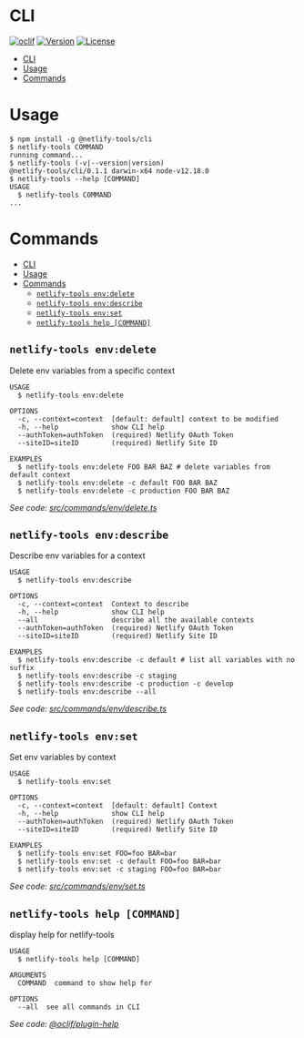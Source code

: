 # CLI

[![oclif](https://img.shields.io/badge/cli-oclif-brightgreen.svg)](https://oclif.io)
[![Version](https://img.shields.io/npm/v/@netlify-tools/cli.svg)](https://npmjs.org/package/@netlify-tools/cli)
[![License](https://img.shields.io/npm/l/@netlify-tools/cli.svg)](https://github.com/jorgesuarezch/netlify-tools/blob/master/packages/cli/package.json)

<!-- toc -->

- [CLI](#cli)
- [Usage](#usage)
- [Commands](#commands)
<!-- tocstop -->

# Usage

<!-- usage -->

```sh-session
$ npm install -g @netlify-tools/cli
$ netlify-tools COMMAND
running command...
$ netlify-tools (-v|--version|version)
@netlify-tools/cli/0.1.1 darwin-x64 node-v12.18.0
$ netlify-tools --help [COMMAND]
USAGE
  $ netlify-tools COMMAND
...
```

<!-- usagestop -->

# Commands

<!-- commands -->

- [CLI](#cli)
- [Usage](#usage)
- [Commands](#commands)
  - [`netlify-tools env:delete`](#netlify-tools-envdelete)
  - [`netlify-tools env:describe`](#netlify-tools-envdescribe)
  - [`netlify-tools env:set`](#netlify-tools-envset)
  - [`netlify-tools help [COMMAND]`](#netlify-tools-help-command)

## `netlify-tools env:delete`

Delete env variables from a specific context

```
USAGE
  $ netlify-tools env:delete

OPTIONS
  -c, --context=context  [default: default] context to be modified
  -h, --help             show CLI help
  --authToken=authToken  (required) Netlify OAuth Token
  --siteID=siteID        (required) Netlify Site ID

EXAMPLES
  $ netlify-tools env:delete FOO BAR BAZ # delete variables from default context
  $ netlify-tools env:delete -c default FOO BAR BAZ
  $ netlify-tools env:delete -c production FOO BAR BAZ
```

_See code: [src/commands/env/delete.ts](https://github.com/jorgesuarezch/netlify-tools/blob/v0.1.1/src/commands/env/delete.ts)_

## `netlify-tools env:describe`

Describe env variables for a context

```
USAGE
  $ netlify-tools env:describe

OPTIONS
  -c, --context=context  Context to describe
  -h, --help             show CLI help
  --all                  describe all the available contexts
  --authToken=authToken  (required) Netlify OAuth Token
  --siteID=siteID        (required) Netlify Site ID

EXAMPLES
  $ netlify-tools env:describe -c default # list all variables with no suffix
  $ netlify-tools env:describe -c staging
  $ netlify-tools env:describe -c production -c develop
  $ netlify-tools env:describe --all
```

_See code: [src/commands/env/describe.ts](https://github.com/jorgesuarezch/netlify-tools/blob/v0.1.1/src/commands/env/describe.ts)_

## `netlify-tools env:set`

Set env variables by context

```
USAGE
  $ netlify-tools env:set

OPTIONS
  -c, --context=context  [default: default] Context
  -h, --help             show CLI help
  --authToken=authToken  (required) Netlify OAuth Token
  --siteID=siteID        (required) Netlify Site ID

EXAMPLES
  $ netlify-tools env:set FOO=foo BAR=bar
  $ netlify-tools env:set -c default FOO=foo BAR=bar
  $ netlify-tools env:set -c staging FOO=foo BAR=bar
```

_See code: [src/commands/env/set.ts](https://github.com/jorgesuarezch/netlify-tools/blob/v0.1.1/src/commands/env/set.ts)_

## `netlify-tools help [COMMAND]`

display help for netlify-tools

```
USAGE
  $ netlify-tools help [COMMAND]

ARGUMENTS
  COMMAND  command to show help for

OPTIONS
  --all  see all commands in CLI
```

_See code: [@oclif/plugin-help](https://github.com/oclif/plugin-help/blob/v3.2.0/src/commands/help.ts)_

<!-- commandsstop -->
